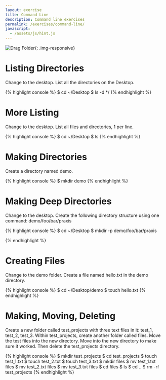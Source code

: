 ```yaml
---
layout: exercise
title: Command Line
description: Command line exercises
permalink: /exercises/command-line/
javascript:
  - /assets/js/hint.js
---
```


![Drag Folder](http://media.24ways.org/2013/coyier/drag-folder.gif){: .img-responsive}

# Listing Directories

Change to the desktop. List all the directories on the Desktop.

{% highlight console %}
$ cd ~/Desktop
$ ls -d */
{% endhighlight %}

# More Listing

Change to the desktop. List all files and directories, 1 per line.

{% highlight console %}
$ cd ~/Desktop
$ ls
{% endhighlight %}

# Making Directories

Create a directory named demo.

{% highlight console %}
$ mkdir demo
{% endhighlight %}

# Making Deep Directories

Change to the desktop. Create the following directory structure using one command: demo/foo/bar/praxis

{% highlight console %}
$ cd ~/Desktop
$ mkdir -p demo/foo/bar/praxis

{% endhighlight %}

# Creating Files

Change to the demo folder. Create a file named hello.txt in the demo directory.

 {% highlight console %}
$ cd ~/Desktop/demo
$ touch hello.txt
{% endhighlight %}

# Making, Moving, Deleting

Create a new folder called test_projects with three text files in it: test_1, test_2, test_3. Within test_projects, create another folder called files. Move the test files into the new directory. Move into the new directory to make sure it worked. Then delete the test_projects directory.

{% highlight console %}
$ mkdir test_projects
$ cd test_projects
$ touch test_1.txt
$ touch test_2.txt
$ touch test_3.txt
$ mkdir files
$ mv test_1.txt files
$ mv test_2.txt files
$ mv test_3.txt files
$ cd files
$ ls
$ cd ..
$ rm -rf test_projects
{% endhighlight %}
